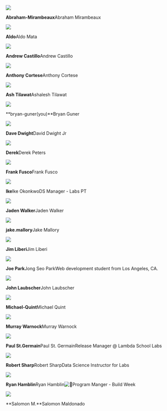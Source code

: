 ![](https://ca.slack-edge.com/ESZCHB482-U01P89ZE8UE-39838129c205-48)

**Abraham-Mirambeaux**Abraham Mirambeaux

![](https://ca.slack-edge.com/ESZCHB482-U01H6NFK8DQ-d48cf8e808ec-48)

**Aldo**Aldo Mata

![](https://ca.slack-edge.com/ESZCHB482-U01CKMG0QBY-75a0b4d1b3a7-48)

**Andrew Castillo**Andrew Castillo

![](https://ca.slack-edge.com/ESZCHB482-U01CPAC71L5-b36c8d6fb173-48)

**Anthony Cortese**Anthony Cortese

![](https://ca.slack-edge.com/ESZCHB482-U02CA71AVQV-0a2a01eea9f8-48)

**Ash Tilawat**Ashalesh Tilawat

![](https://ca.slack-edge.com/ESZCHB482-U01SNQ8L66Q-8670797ec4d1-48)

**bryan-guner(you)**Bryan Guner

![](https://ca.slack-edge.com/ESZCHB482-U01SGRN4FDH-d119bc08088a-48)

**Dave Dwight**David Dwight Jr

![](https://ca.slack-edge.com/ESZCHB482-W012CLEK197-53ea4a23d354-48)

**Derek**Derek Peters

![](https://ca.slack-edge.com/ESZCHB482-U01DSK8KC0G-65f96f90b66e-48)

**Frank Fusco**Frank Fusco

![](https://ca.slack-edge.com/ESZCHB482-U01DR047WRF-c04a2e439047-48)

**Ike**Ike OkonkwoDS Manager - Labs PT

![](https://ca.slack-edge.com/ESZCHB482-U01PTMSDM8R-b615f4d8e258-48)

**Jaden Walker**Jaden Walker

![](https://ca.slack-edge.com/ESZCHB482-W012020TFBL-cf6df601064c-48)

**jake.mallory**Jake Mallory

![](https://ca.slack-edge.com/ESZCHB482-U01SGRMTNHH-a3beab5d8e1e-48)

**Jim Liberi**Jim Liberi

![](https://ca.slack-edge.com/ESZCHB482-U01ERJUAEAZ-dd277bd264b7-48)

**Joe Park**Jong Seo ParkWeb development student from Los Angeles, CA.

![](https://ca.slack-edge.com/ESZCHB482-U01SV83GEPK-e77c679c2fe6-48)

**John Laubscher**John Laubscher

![](https://ca.slack-edge.com/ESZCHB482-U01P09Y9HM5-6ab8348ac940-48)

**Michael-Quint**Michael Quint

![](https://ca.slack-edge.com/ESZCHB482-U01Q4TJEG1E-78d6f170ae00-48)

**Murray Warnock**Murray Warnock

![](https://ca.slack-edge.com/ESZCHB482-U02B1AHRTSN-b9fb78e5eeb7-48)

**Paul St.Germain**Paul St. GermainRelease Manager @ Lambda School Labs

![](https://ca.slack-edge.com/ESZCHB482-U0259QKJJET-b88826f7bc63-48)

**Robert Sharp**Robert SharpData Science Instructor for Labs

![](https://ca.slack-edge.com/ESZCHB482-W01207ZD9TM-d4fecaef9d60-48)

**Ryan Hamblin**Ryan Hamblin![:deer:](https://slack-imgs.com/?c=1&o1=gu&url=https%3A%2F%2Fa.slack-edge.com%2Fproduction-standard-emoji-assets%2F13.0%2Fgoogle-small%2F1f98c%402x.png)Program Manger - Build Week

![](https://ca.slack-edge.com/ESZCHB482-U01SGKE1SGJ-ad70e2ca779e-48)

**Salomon M.**Salomon Maldonado